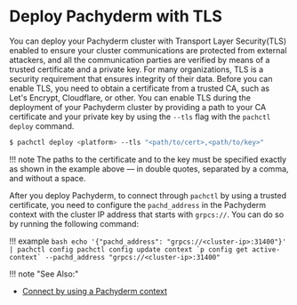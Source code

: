 # Deploy Pachyderm with TLS

You can deploy your Pachyderm cluster with Transport Layer Security(TLS) enabled
to ensure your cluster communications are protected from external attackers, and
all the communication parties are verified by means of a trusted certificate and
a private key. For many organizations, TLS is a security requirement that
ensures integrity of their data. Before you can enable TLS, you need to obtain a
certificate from a trusted CA, such as Let's Encrypt, Cloudflare, or other. You
can enable TLS during the deployment of your Pachyderm cluster by providing a
path to your CA certificate and your private key by using the `--tls` flag with
the `pachctl deploy` command.

```bash
$ pachctl deploy <platform> --tls "<path/to/cert>,<path/to/key>"
```

!!! note The paths to the certificate and to the key must be specified exactly
as shown in the example above — in double quotes, separated by a comma, and
without a space.

After you deploy Pachyderm, to connect through `pachctl` by using a trusted
certificate, you need to configure the `pachd_address` in the Pachyderm context
with the cluster IP address that starts with `grpcs://`. You can do so by
running the following command:

!!! example
`` bash echo '{"pachd_address": "grpcs://<cluster-ip>:31400"}' | pachctl config pachctl config update context `p config get active-context` --pachd_address "grpcs://<cluster-ip>:31400" ``

!!! note "See Also:"

-   [Connect by using a Pachyderm context](../connect-to-cluster/#connect-by-using-a-pachyderm-context)
